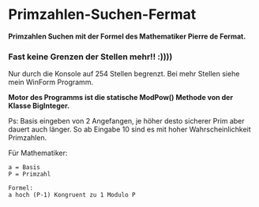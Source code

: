 # Primzahlen-Suchen-Fermat

**Primzahlen Suchen mit der Formel des Mathematiker Pierre de Fermat.**

### Fast keine Grenzen der Stellen mehr!! :))))

Nur durch die Konsole auf 254 Stellen begrenzt.
Bei mehr Stellen siehe mein WinForm Programm.

**Motor des Programms ist die statische ModPow() Methode von der Klasse BigInteger.**

Ps: Basis eingeben von 2 Angefangen, je höher desto sicherer Prim aber dauert auch länger.
So ab Eingabe 10 sind es mit hoher Wahrscheinlichkeit Primzahlen.

Für Mathematiker:
```
a = Basis
P = Primzahl

Formel:    
a hoch (P-1) Kongruent zu 1 Modulo P

```
